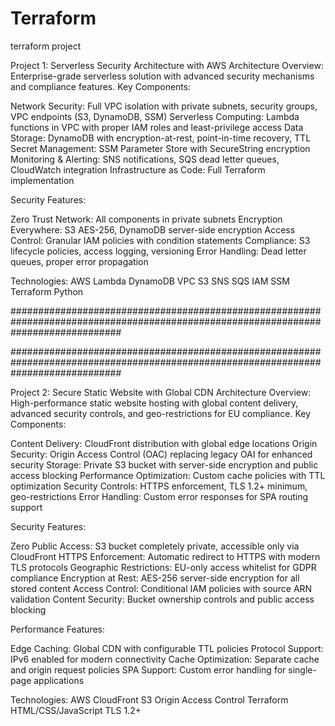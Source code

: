 # Terraform
terraform project


Project 1: Serverless Security Architecture with AWS
Architecture Overview:
Enterprise-grade serverless solution with advanced security mechanisms and compliance features.
Key Components:

Network Security: Full VPC isolation with private subnets, security groups, VPC endpoints (S3, DynamoDB, SSM)
Serverless Computing: Lambda functions in VPC with proper IAM roles and least-privilege access
Data Storage: DynamoDB with encryption-at-rest, point-in-time recovery, TTL
Secret Management: SSM Parameter Store with SecureString encryption
Monitoring & Alerting: SNS notifications, SQS dead letter queues, CloudWatch integration
Infrastructure as Code: Full Terraform implementation

Security Features:

Zero Trust Network: All components in private subnets
Encryption Everywhere: S3 AES-256, DynamoDB server-side encryption
Access Control: Granular IAM policies with condition statements
Compliance: S3 lifecycle policies, access logging, versioning
Error Handling: Dead letter queues, proper error propagation

Technologies:
AWS Lambda DynamoDB VPC S3 SNS SQS IAM SSM Terraform Python

####################################################################################################################################

####################################################################################################################################

Project 2: Secure Static Website with Global CDN
Architecture Overview:
High-performance static website hosting with global content delivery, advanced security controls, and geo-restrictions for EU compliance.
Key Components:

Content Delivery: CloudFront distribution with global edge locations
Origin Security: Origin Access Control (OAC) replacing legacy OAI for enhanced security
Storage: Private S3 bucket with server-side encryption and public access blocking
Performance Optimization: Custom cache policies with TTL optimization
Security Controls: HTTPS enforcement, TLS 1.2+ minimum, geo-restrictions
Error Handling: Custom error responses for SPA routing support

Security Features:

Zero Public Access: S3 bucket completely private, accessible only via CloudFront
HTTPS Enforcement: Automatic redirect to HTTPS with modern TLS protocols
Geographic Restrictions: EU-only access whitelist for GDPR compliance
Encryption at Rest: AES-256 server-side encryption for all stored content
Access Control: Conditional IAM policies with source ARN validation
Content Security: Bucket ownership controls and public access blocking

Performance Features:

Edge Caching: Global CDN with configurable TTL policies
Protocol Support: IPv6 enabled for modern connectivity
Cache Optimization: Separate cache and origin request policies
SPA Support: Custom error handling for single-page applications

Technologies:
AWS CloudFront S3 Origin Access Control Terraform HTML/CSS/JavaScript TLS 1.2+

